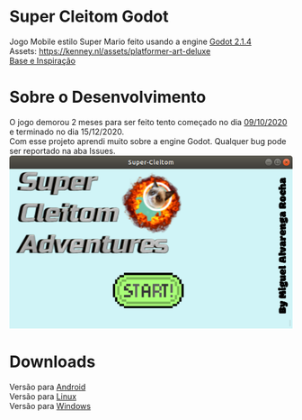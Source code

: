 # Super Cleitom Godot
Jogo Mobile estilo Super Mario feito usando a engine <a href=https://downloads.tuxfamily.org/godotengine/2.1.4/>Godot 2.1.4</a></br>
Assets: https://kenney.nl/assets/platformer-art-deluxe</br>
<a href="https://www.udemy.com/course/criacao-de-jogos-para-android-curso-completo">Base e Inspiração</a></br>

# Sobre o Desenvolvimento
<p>O jogo demorou 2 meses para ser feito tento começado no dia <a href="https://drive.google.com/file/d/18rdI9KFtt8xSM8KmcPE0ZJMmuLKL4X4C/view?usp=sharing">09/10/2020</a> e terminado no dia 15/12/2020.</br>
Com esse projeto aprendi muito sobre a engine Godot. Qualquer bug pode ser reportado na aba Issues.
<img src="Screenshots/menu.png">

# Downloads
Versão para <a href="https://github.com/miguelrochabh/GodotGames/raw/main/SuperCleitomGodot/bin/supercleitom.apk">Android</a></br>
Versão para <a href="https://github.com/miguelrochabh/GodotGames/raw/main/SuperCleitomGodot/bin/SuperCleitom.run">Linux</a></br>
Versão para <a href="https://github.com/miguelrochabh/GodotGames/raw/main/SuperCleitomGodot/bin/SuperCleitom.exe">Windows</a></br>
